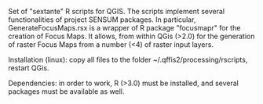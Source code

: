 Set of "sextante" R scripts for QGIS. The scripts implement several functionalities of project SENSUM packages. 
In particular, GenerateFocusMaps.rsx is a wrapper of R package "focusmapr" for the creation of Focus Maps. It allows, from within QGis (>2.0) for the generation of raster Focus Maps from a number (<4) of raster input layers. 

Installation (linux): copy all files to the folder ~/.qffis2/processing/rscripts, restart QGis.

Dependencies: in order to work, R (>3.0) must be installed, and several packages must be available as well. 
